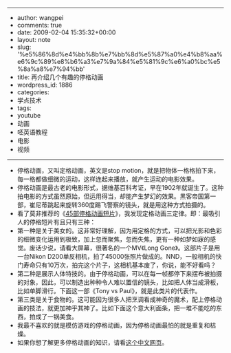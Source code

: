 - --
- author: wangpei
- comments: true
- date: 2009-02-04 15:35:32+00:00
- layout: note
- slug: '%e5%86%8d%e4%bb%8b%e7%bb%8d%e5%87%a0%e4%b8%aa%e6%9c%89%e8%b6%a3%e7%9a%84%e5%81%9c%e6%a0%bc%e5%8a%a8%e7%94%bb'
- title: 再介绍几个有趣的停格动画
- wordpress_id: 1886
- categories:
- 学点技术
- tags:
- youtube
- 动画
- 呸英语教程
- 电影
- 视频
- --
- 停格动画，又叫定格动画，英文是stop motion，就是把物体一格格拍下来，每一格都做细微的运动，这样连起来播放，就产生运动的电影效果。
- 停格动画是最古老的电影形式，据维基百科考证，早在1902年就诞生了。这种拍电影的方式虽然原始，但运用得当，却能产生梦幻的效果。黑客帝国第一部，崔尼蒂跳起来旋转360度踢飞警察的镜头，就是用这种方式拍摄的。
- 看了莫非推荐的《[45部停格动画短片](http://www.mtime.com/my/movietrailers/blog/1620361/)》，我发现定格动画三定律。即：最吸引人的停格短片有且只有三种：
- 第一种是关于美女的。这非常好理解，因为用定格的方式，可以把光影和色彩的细微变化运用到极致，加上忽而聚焦，忽而失焦，更有一种如梦如寐的感觉。废话少说，请看大屏幕，很著名的一个MV《Long Gone》。这部片子是用一台Nikon D200单反相机，拍了45000张照片做成的。NND，一般相机的快门寿命只有10万次，拍完这个片子，这相机基本废了，你说，能不好看吗？
- 第二种是展示人体特技的。由于停格动画，可以在每一帧都停下来摆布被拍摄的对象，因此，可以制造出种种令人难以置信的镜头，比如把人体当成滑板，比如单脚滑行。下面这一部《Tony vs Paul》，就是此类片的代表作。
- 第三类是关于食物的。这可能因为很多人把烹调看成神奇的魔术，配上停格动画的技法，就更加神乎其神了。比如下面这个意大利面条，把一堆不能吃的东西，拍成了一锅美食。
- 我最不喜欢的就是模仿游戏的停格动画，因为停格动画最怕的就是重复和枯燥。
- 如果你想了解更多停格动画的知识，请看[这个中文网页](http://oooh.hcsh.tpc.edu.tw/stop_motion.htm)。

